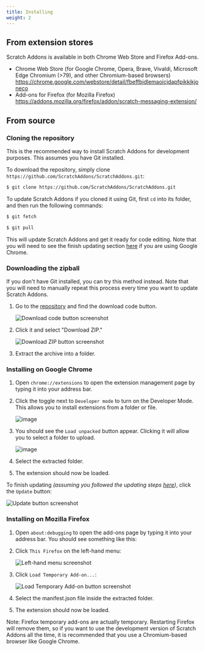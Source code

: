 ```yaml
---
title: Installing
weight: 2
---
```


## From extension stores

Scratch Addons is available in both Chrome Web Store and Firefox Add-ons.

- Chrome Web Store (for Google Chrome, Opera, Brave, Vivaldi, Microsoft Edge Chromium (>79), and other Chromium-based browsers)  
  https://chrome.google.com/webstore/detail/fbeffbjdlemaoicjdapfpikkikjoneco  
- Add-ons for Firefox (for Mozilla Firefox)  
  https://addons.mozilla.org/firefox/addon/scratch-messaging-extension/  


## From source

### Cloning the repository

This is the recommended way to install Scratch Addons for development purposes. This assumes you have Git installed.

To download the repository, simply clone `https://github.com/ScratchAddons/ScratchAddons.git`:

```sh
$ git clone https://github.com/ScratchAddons/ScratchAddons.git
```
To update Scratch Addons if you cloned it using Git, first `cd` into its folder, and then run the following commands:

```sh
$ git fetch
```

```sh
$ git pull
```

This will update Scratch Addons and get it ready for code editing. Note that you will need to see the finish updating section [here](https://scratchaddons.com/docs/getting-started/installing/#install-on-google-chrome) if you are using Google Chrome.


### Downloading the zipball

If you don't have Git installed, you can try this method instead. Note that you will need to manually repeat this process every time you want to update Scratch Addons.

1. Go to the [repository](https://github.com/ScratchAddons/ScratchAddons) and find the download code button.

   ![Download code button screenshot](https://user-images.githubusercontent.com/61319150/92291572-f17ef080-eede-11ea-85e8-fda961a56074.png)

2. Click it and select "Download ZIP."

   ![Download ZIP button screenshot](https://user-images.githubusercontent.com/61319150/92291570-f0e65a00-eede-11ea-80ee-f32e340327d9.png)

3. Extract the archive into a folder.

### Installing on Google Chrome

1. Open `chrome://extensions` to open the extension management page by typing it into your address bar.

2. Click the toggle next to `Developer mode` to turn on the Developer Mode. This allows you to install extensions from a folder or file.

   ![image](https://user-images.githubusercontent.com/61319150/92291715-8550bc80-eedf-11ea-9ec1-6628c5b3fbc2.png)

3. You should see the `Load unpacked` button appear. Clicking it will allow you to select a folder to upload.

   ![image](https://user-images.githubusercontent.com/61319150/92291792-d3fe5680-eedf-11ea-9d62-8e02b262f575.png)

4. Select the extracted folder.
5. The extension should now be loaded.

To  finish updating *(assuming you followed the updating steps [here](https://scratchaddons.com/docs/getting-started/installing/#cloning-the-repository))*, click the `Update` button:

![Update button screenshot](https://user-images.githubusercontent.com/76265544/120306266-97725680-c2c9-11eb-9583-d4ae7bdd2064.png)


### Installing on Mozilla Firefox

1. Open `about:debugging` to open the add-ons page by typing it into your address bar. You should see something like this:
2. Click `This Firefox` on the left-hand menu:
   
   ![Left-hand menu screenshot](https://user-images.githubusercontent.com/76265544/120303509-cfc46580-c2c6-11eb-9dcc-69dbd0ad8d18.png)

4. Click `Load Temporary Add-on...`:
   
   ![Load Temporary Add-on button screenshot](https://user-images.githubusercontent.com/76265544/120303764-1023e380-c2c7-11eb-81b6-6d0805d80980.png)
   
6. Select the manifest.json file inside the extracted folder.
7. The extension should now be loaded.

Note: Firefox temporary add-ons are actually temporary. Restarting Firefox will remove them, so if you want to use the development version of Scratch Addons all the time, it is recommended that you use a Chromium-based browser like Google Chrome.

